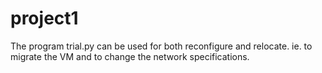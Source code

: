 # project1
The program trial.py can be used for both reconfigure and relocate. ie. to migrate the VM and to change the network specifications.
